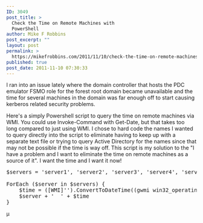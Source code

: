 ```yaml
---
ID: 3049
post_title: >
  Check the Time on Remote Machines with
  PowerShell
author: Mike F Robbins
post_excerpt: ""
layout: post
permalink: >
  https://mikefrobbins.com/2011/11/10/check-the-time-on-remote-machines-with-powershell/
published: true
post_date: 2011-11-10 07:30:33
---
```

I ran into an issue lately where the domain controller that hosts the PDC emulator FSMO role for the forest root domain became unavailable and the time for several machines in the domain was far enough off to start causing kerberos related security problems.

Here's a simply Powershell script to query the time on remote machines via WMI. You could use Invoke-Command with Get-Date, but that takes too long compared to just using WMI. I chose to hard code the names I wanted to query directly into the script to eliminate having to keep up with a separate text file or trying to query Active Directory for the names since that may not be possible if the time is way off. This script is my solution to the "I have a problem and I want to eliminate the time on remote machines as a source of it". I want the time and I want it now!
<pre class="lang:ps decode:true">$servers = 'server1', 'server2', 'server3', 'server4', 'server5', 'server6'

ForEach ($server in $servers) {
    $time = ([WMI]'').ConvertToDateTime((gwmi win32_operatingsystem -computername $server).LocalDateTime)
    $server + '  ' + $time
}</pre>
µ